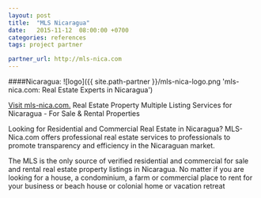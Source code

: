 ```yaml
---
layout: post
title:  "MLS Nicaragua"
date:   2015-11-12  08:00:00 +0700
categories: references
tags: project partner

partner_url: http://mls-nica.com
---
```

####Nicaragua:
![logo]({{ site.path-partner }}/mls-nica-logo.png 'mls-nica.com: Real Estate Experts in Nicaragua')

<!--more-->

[Visit mls-nica.com.](http://mls-nica.com) Real Estate Property Multiple Listing Services for Nicaragua - For Sale & Rental Properties

Looking for Residential and Commercial Real Estate in Nicaragua? MLS-Nica.com offers professional real estate services to professionals to promote transparency and efficiency in the Nicaraguan market.

The MLS is the only source of verified residential and commercial for sale and rental real estate property listings in Nicaragua.  No matter if you are looking for a house, a condominium, a farm or commercial place to rent for your business or beach house or colonial home or vacation retreat
